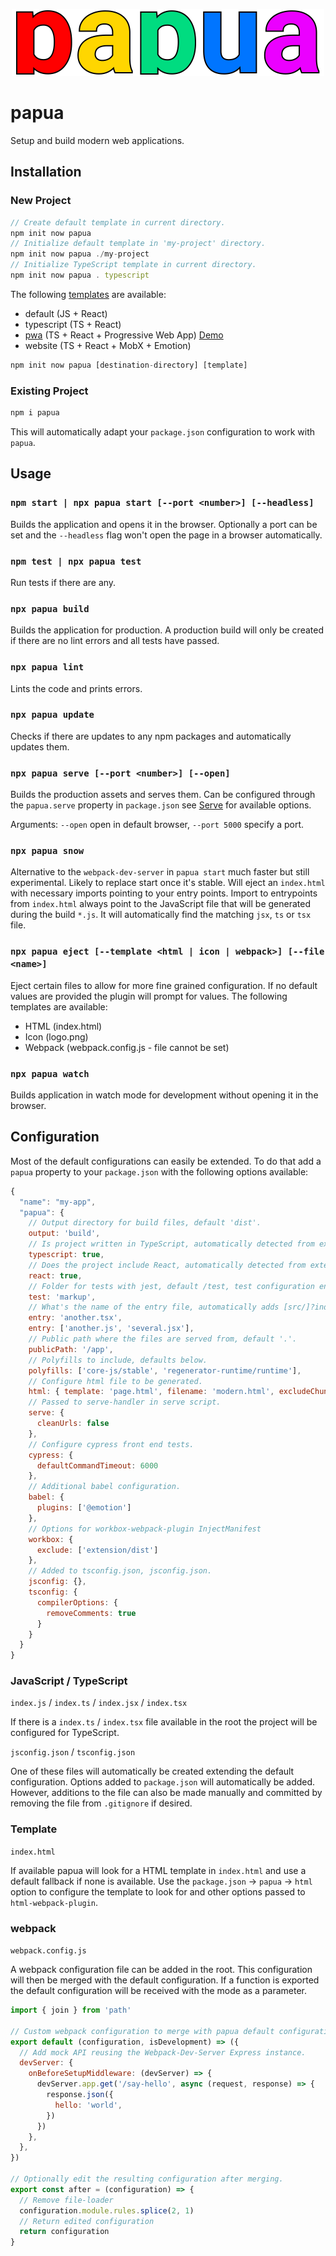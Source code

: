 <p align="center">
  <img src="https://github.com/tobua/papua/raw/main/logo.svg" alt="papua" width="500">
</p>

# papua

Setup and build modern web applications.

## Installation

### New Project

```js
// Create default template in current directory.
npm init now papua
// Initialize default template in 'my-project' directory.
npm init now papua ./my-project
// Initialize TypeScript template in current directory.
npm init now papua . typescript
```

The following [templates](https://github.com/tobua/papua/tree/main/template) are available:

- default (JS + React)
- typescript (TS + React)
- [pwa](https://github.com/tobua/papua/tree/main/template/pwa) (TS + React + Progressive Web App) [Demo](https://papua-pwa.vercel.app)
- website (TS + React + MobX + Emotion)

```js
npm init now papua [destination-directory] [template]
```

### Existing Project

```js
npm i papua
```

This will automatically adapt your `package.json` configuration to work with `papua`.

## Usage

### `npm start | npx papua start [--port <number>] [--headless]`

Builds the application and opens it in the browser. Optionally a port can be set and the `--headless` flag won't open the page in a browser automatically.

### `npm test | npx papua test`

Run tests if there are any.

### `npx papua build`

Builds the application for production. A production build will only be created if there are no lint errors and all tests have passed.

### `npx papua lint`

Lints the code and prints errors.

### `npx papua update`

Checks if there are updates to any npm packages and automatically updates them.

### `npx papua serve [--port <number>] [--open]`

Builds the production assets and serves them. Can be configured through the `papua.serve` property in `package.json` see [Serve](https://github.com/vercel/serve-handler#options) for available options.

Arguments: `--open` open in default browser, `--port 5000` specify a port.

### `npx papua snow`

Alternative to the `webpack-dev-server` in `papua start` much faster but still experimental. Likely to replace start once it's stable. Will eject an `index.html` with necessary imports pointing to your entry points. Import to entrypoints from `index.html` always point to the JavaScript file that will be generated during the build `*.js`. It will automatically find the matching `jsx`, `ts` or `tsx` file.

### `npx papua eject [--template <html | icon | webpack>] [--file <name>]`

Eject certain files to allow for more fine grained configuration. If no default values are provided the plugin will prompt for values. The following templates are available:

- HTML (index.html)
- Icon (logo.png)
- Webpack (webpack.config.js - file cannot be set)

### `npx papua watch`

Builds application in watch mode for development without opening it in the browser.

## Configuration

Most of the default configurations can easily be extended. To do that add
a `papua` property to your `package.json` with the following options available:

```js
{
  "name": "my-app",
  "papua": {
    // Output directory for build files, default 'dist'.
    output: 'build',
    // Is project written in TypeScript, automatically detected from extension (ts).
    typescript: true,
    // Does the project include React, automatically detected from extension (jsx, tsx).
    react: true,
    // Folder for tests with jest, default /test, test configuration enabled if `**.test.[jt]s*` files found inside.
    test: 'markup',
    // What's the name of the entry file, automatically adds [src/]?index.[jt]sx? file if available.
    entry: 'another.tsx',
    entry: ['another.js', 'several.jsx'],
    // Public path where the files are served from, default '.'.
    publicPath: '/app',
    // Polyfills to include, defaults below.
    polyfills: ['core-js/stable', 'regenerator-runtime/runtime'],
    // Configure html file to be generated.
    html: { template: 'page.html', filename: 'modern.html', excludeChunks: ['polyfills'] }
    // Passed to serve-handler in serve script.
    serve: {
      cleanUrls: false
    },
    // Configure cypress front end tests.
    cypress: {
      defaultCommandTimeout: 6000
    },
    // Additional babel configuration.
    babel: {
      plugins: ['@emotion']
    },
    // Options for workbox-webpack-plugin InjectManifest
    workbox: {
      exclude: ['extension/dist']
    },
    // Added to tsconfig.json, jsconfig.json.
    jsconfig: {},
    tsconfig: {
      compilerOptions: {
        removeComments: true
      }
    }
  }
}
```

### JavaScript / TypeScript

`index.js` / `index.ts` / `index.jsx` / `index.tsx`

If there is a `index.ts` / `index.tsx` file available in the root the project will be configured for TypeScript.

`jsconfig.json` / `tsconfig.json`

One of these files will automatically be created extending the default configuration. Options added to `package.json` will automatically be added. However, additions to the file can also be made manually and committed by removing the file from `.gitignore` if desired.

### Template

`index.html`

If available papua will look for a HTML template in `index.html` and use a default fallback if none is available. Use the `package.json` → `papua` → `html` option to configure the template to look for and other options passed to `html-webpack-plugin`.

### webpack

`webpack.config.js`

A webpack configuration file can be added in the root. This configuration will then be merged with the default configuration. If a function is exported the default configuration will be received with the mode as a parameter.

```js
import { join } from 'path'

// Custom webpack configuration to merge with papua default configuration.
export default (configuration, isDevelopment) => ({
  // Add mock API reusing the Webpack-Dev-Server Express instance.
  devServer: {
    onBeforeSetupMiddleware: (devServer) => {
      devServer.app.get('/say-hello', async (request, response) => {
        response.json({
          hello: 'world',
        })
      })
    },
  },
})

// Optionally edit the resulting configuration after merging.
export const after = (configuration) => {
  // Remove file-loader
  configuration.module.rules.splice(2, 1)
  // Return edited configuration
  return configuration
}
```
